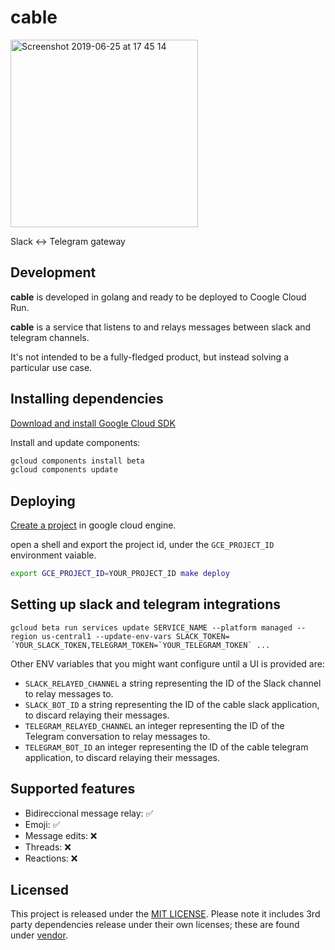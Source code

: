 # cable

<img width="300" alt="Screenshot 2019-06-25 at 17 45 14" src="https://user-images.githubusercontent.com/210307/61563551-8709b780-aa74-11e9-84f0-185e860a5bfe.png">

Slack <-> Telegram gateway

## Development

**cable** is developed in golang and ready to be deployed to Coogle Cloud Run.

**cable** is a service that listens to and relays messages between slack and telegram channels.

It's not intended to be a fully-fledged product, but instead solving a particular use case. 

## Installing dependencies

[Download and install Google Cloud SDK](https://cloud.google.com/sdk/)

Install and update components:

```sh
gcloud components install beta
gcloud components update
```

## Deploying

[Create a project](https://cloud.google.com/resource-manager/docs/creating-managing-projects) in google cloud engine.

open a shell and export the project id, under the `GCE_PROJECT_ID` environment vaiable.

<!-- TODO: make deploy run build if :latest image is not built -->

```sh
export GCE_PROJECT_ID=YOUR_PROJECT_ID make deploy
```

## Setting up slack and telegram integrations

```
gcloud beta run services update SERVICE_NAME --platform managed --region us-central1 --update-env-vars SLACK_TOKEN=´YOUR_SLACK_TOKEN,TELEGRAM_TOKEN=`YOUR_TELEGRAM_TOKEN` ... 
```

Other ENV variables that you might want configure until a UI is provided are:

* `SLACK_RELAYED_CHANNEL`  a string representing the ID of the Slack channel to relay messages to.
* `SLACK_BOT_ID` a string representing the ID of the cable slack application, to discard relaying their messages.
* `TELEGRAM_RELAYED_CHANNEL` an integer representing the ID of the Telegram conversation to relay messages to.
* `TELEGRAM_BOT_ID` an integer representing the ID of the cable telegram application, to discard relaying their messages.

## Supported features

* Bidireccional message relay: ✅
* Emoji: ✅
* Message edits: ❌
* Threads: ❌
* Reactions: ❌

## Licensed

This project is released under the [MIT LICENSE](LICENSE). Please note it includes 3rd party dependencies release under their own licenses; these are found under [vendor](https://github.com/github/freno/tree/master/vendor).
